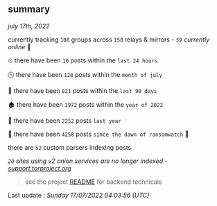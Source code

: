 
## summary
_july 17th, 2022_

currently tracking `108` groups across `158` relays & mirrors - _`59` currently online_ 📡

⏲ there have been `10` posts within the `last 24 hours`

🕓 there have been `128` posts within the `month of july`

📅 there have been `821` posts within the `last 90 days`

🏚 there have been `1972` posts within the `year of 2022`

🚀 there have been `2252` posts `last year`

🦕 there have been `4258` posts `since the dawn of ransomwatch` 🐣

there are `52` custom parsers indexing posts

_`20` sites using v2 onion services are no longer indexed - [support.torproject.org](https://support.torproject.org/onionservices/v2-deprecation/)_

> see the project [README](https://github.com/jmousqueton/ransomwatch#readme) for backend technicals



Last update : _Sunday 17/07/2022 04:03:56 (UTC)_

